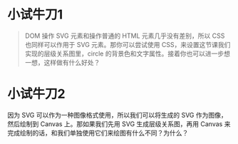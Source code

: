 # 小试牛刀1
> DOM 操作 SVG 元素和操作普通的 HTML 元素几乎没有差别，所以 CSS 也同样可以作用于 SVG 元素。那你可以尝试使用 CSS，来设置这节课我们实现的层级关系图里，circle 的背景色和文字属性。接着你也可以进一步想一想，这样做有什么好处？

# 小试牛刀2

因为 SVG 可以作为一种图像格式使用，所以我们可以将生成的 SVG 作为图像，然后绘制到 Canvas 上。那如果我们先用 SVG 生成层级关系图，再用 Canvas 来完成绘制的话，和我们单独使用它们来绘图有什么不同？为什么？